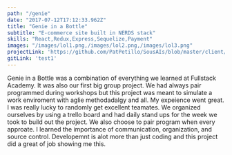 ```yaml
---
path: "/genie"
date: "2017-07-12T17:12:33.962Z"
title: "Genie in a Bottle"
subtitle: "E-commerce site built in NERDS stack"
skills: "React,Redux,Express,Sequelize,Payment"
images: "/images/lol1.png,/images/lol2.png,/images/lol3.png"
projectLink: 'https://github.com/PatPetillo/SousAIs/blob/master/client/components/Carousel.jsx'
gitLink: 'test1'
---
```


Genie in a Bottle was a combination of everything we learned at Fullstack Academy. It was also our first big group project. We had always pair programmed during workshops but this project was meant to simulate a work enviroment with aglie methodadalgy and all. My expeience went great. I was really lucky to randomly get excellent teamates. We organized ourselves by using a trello board and had daily stand ups for the week we took to build out the project. We also choose to pair program when every approate. I learned the importance of communication, organization, and source control. Developemnt is alot more than just coding and this project did a great of job showing me this.  